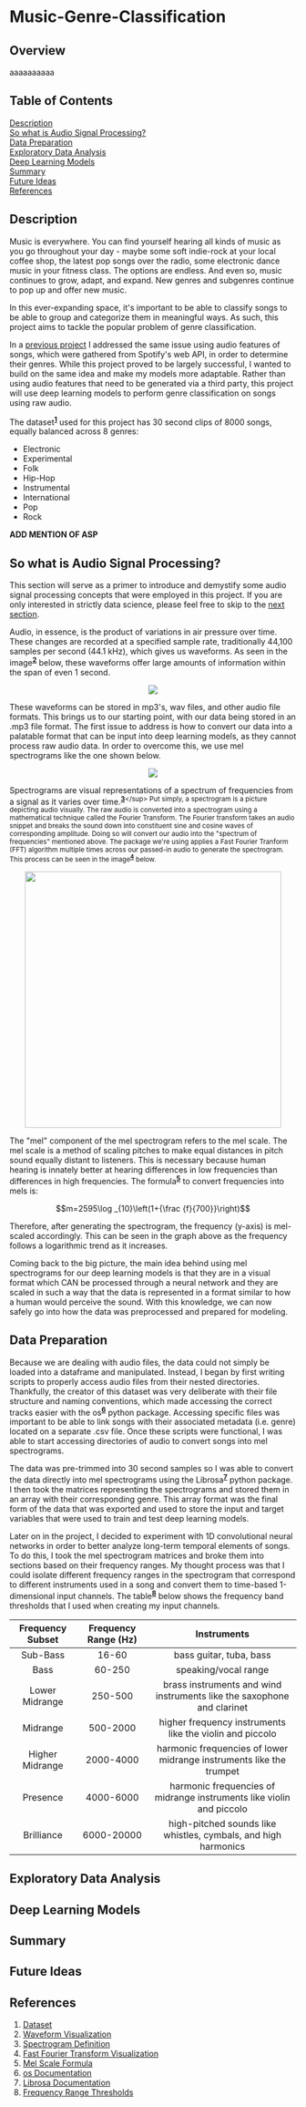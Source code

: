 # Music-Genre-Classification

## Overview

aaaaaaaaaa

## Table of Contents
[Description](#description)<br/>
[So what is Audio Signal Processing?](#asp)<br/>
[Data Preparation](#data-prep)<br/>
[Exploratory Data Analysis](#EDA)<br/>
[Deep Learning Models](#deep)<br/>
[Summary](#summary)<br/>
[Future Ideas](#future)<br/>
[References](#references)<br/>

## <a name="description">Description</a>

Music is everywhere. You can find yourself hearing all kinds of music as you go throughout your day - maybe some soft indie-rock at your local coffee shop, the latest pop songs over the radio, some electronic dance music in your fitness class. The options are endless. And even so, music continues to grow, adapt, and expand. New genres and subgenres continue to pop up and offer new music.

In this ever-expanding space, it's important to be able to classify songs to be able to group and categorize them in meaningful ways. As such, this project aims to tackle the popular problem of genre classification.

In a [previous project](https://github.com/kenshr/Music-Genre-Classification-with-Audio-Features) I addressed the same issue using audio features of songs, which were gathered from Spotify's web API, in order to determine their genres. While this project proved to be largely successful, I wanted to build on the same idea and make my models more adaptable. Rather than using audio features that need to be generated via a third party, this project will use deep learning models to perform genre classification on songs using raw audio.

The dataset<sup>[**1**](https://github.com/mdeff/fma)</sup> used for this project has 30 second clips of 8000 songs, equally balanced across 8 genres:
- Electronic
- Experimental
- Folk
- Hip-Hop
- Instrumental
- International
- Pop
- Rock

**ADD MENTION OF ASP**

## <a name="asp">So what is Audio Signal Processing?</a>

This section will serve as a primer to introduce and demystify some audio signal processing concepts that were employed in this project. If you are only interested in strictly data science, please feel free to skip to the [next section](#data-prep).

Audio, in essence, is the product of variations in air pressure over time. These changes are recorded at a specified sample rate, traditionally 44,100 samples per second (44.1 kHz), which gives us waveforms. As seen in the image<sup>[**2**](https://deepmind.com/blog/article/wavenet-generative-model-raw-audio)</sup> below, these waveforms offer large amounts of information within the span of even 1 second.

<p align="center">
<img src='imgs/waveform_visualization.gif'>
</p>

These waveforms can be stored in mp3's, wav files, and other audio file formats. This brings us to our starting point, with our data being stored in an .mp3 file format. The first issue to address is how to convert our data into a palatable format that can be input into deep learning models, as they cannot process raw audio data. In order to overcome this, we use mel spectrograms like the one shown below.

<p align="center">
<img src="imgs/sample_melspect.png">
</p>

Spectrograms are visual representations of a spectrum of frequencies from a signal as it varies over time.<sup>[**3**](https://en.wikipedia.org/wiki/Spectrogram#:~:text=A%20spectrogram%20is%20a%20visual,they%20may%20be%20called%20waterfalls.)</sup> Put simply, a spectrogram is a picture depicting audio visually. The raw audio is converted into a spectrogram using a mathematical technique called the Fourier Transform. The Fourier transform takes an audio snippet and breaks the sound down into constituent sine and cosine waves of corresponding amplitude. Doing so will convert our audio into the "spectrum of frequencies" mentioned above. The package we're using applies a Fast Fourier Tranform (FFT) algorithm multiple times across our passed-in audio to generate the spectrogram. This process can be seen in the image<sup>[**4**](https://www.mathworks.com/help/dsp/ref/dsp.stft.html)</sup>  below.

<p align="center">
<img src="imgs/fft_visualization.png" width="450">
</p>

The "mel" component of the mel spectrogram refers to the mel scale. The mel scale is a method of scaling pitches to make equal distances in pitch sound equally distant to listeners. This is necessary because human hearing is innately better at hearing differences in low frequencies than differences in high frequencies. The formula<sup>[**5**](https://en.wikipedia.org/wiki/Mel_scale)</sup> to convert frequencies into mels is:

$$m=2595\log _{10}\left(1+{\frac {f}{700}}\right)$$

Therefore, after generating the spectrogram, the frequency (y-axis) is mel-scaled accordingly. This can be seen in the graph above as the frequency follows a logarithmic trend as it increases.

Coming back to the big picture, the main idea behind using mel spectrograms for our deep learning models is that they are in a visual format which CAN be processed through a neural network and they are scaled in such a way that the data is represented in a format similar to how a human would perceive the sound. With this knowledge, we can now safely go into how the data was preprocessed and prepared for modeling.

## <a name="data-prep">Data Preparation</a>
Because we are dealing with audio files, the data could not simply be loaded into a dataframe and manipulated. Instead, I began by first writing scripts to properly access audio files from their nested directories. Thankfully, the creator of this dataset was very deliberate with their file structure and naming conventions, which made accessing the correct tracks easier with the os<sup>[**6**](https://docs.python.org/3/library/os.html)</sup> python package. Accessing specific files was important to be able to link songs with their associated metadata (i.e. genre) located on a separate .csv file. Once these scripts were functional, I was able to start accessing directories of audio to convert songs into mel spectrograms.

The data was pre-trimmed into 30 second samples so I was able to convert the data directly into mel spectrograms using the Librosa<sup>[**7**](https://librosa.org/doc/latest/index.html)</sup> python package. I then took the matrices representing the spectrograms and stored them in an array with their corresponding genre. This array format was the final form of the data that was exported and used to store the input and target variables that were used to train and test deep learning models.

Later on in the project, I decided to experiment with 1D convolutional neural networks in order to better analyze long-term temporal elements of songs. To do this, I took the mel spectrogram matrices and broke them into sections based on their frequency ranges. My thought process was that I could isolate different frequency ranges in the spectrogram that correspond to different instruments used in a song and convert them to time-based 1-dimensional input channels. The table<sup>[**8**](https://www.cuidevices.com/blog/understanding-audio-frequency-range-in-audio-design)</sup> below shows the frequency band thresholds that I used when creating my input channels.

| Frequency Subset | Frequency Range (Hz) |                               Instruments                              |
|:----------------:|:--------------------:|:----------------------------------------------------------------------:|
|     Sub-Bass     |         16-60        | bass guitar, tuba, bass                                                |
|       Bass       |        60-250        | speaking/vocal range                                                   |
|  Lower Midrange  |        250-500       | brass instruments and wind instruments like the saxophone and clarinet |
|     Midrange     |       500-2000       | higher frequency instruments like the violin and piccolo               |
|  Higher Midrange |       2000-4000      | harmonic frequencies of lower midrange instruments like the trumpet    |
|     Presence     |       4000-6000      | harmonic frequencies of midrange instruments like violin and piccolo   |
|    Brilliance    |      6000-20000      | high-pitched sounds like whistles, cymbals, and high harmonics         |

## <a name="EDA">Exploratory Data Analysis</a>



## <a name="deep">Deep Learning Models</a>



## <a name="summary">Summary</a>



## <a name="future">Future Ideas</a>



## <a name="references">References</a>

1. [Dataset](https://github.com/mdeff/fma)
2. [Waveform Visualization](https://deepmind.com/blog/<article/wavenet-generative-model-raw-audio)
3. [Spectrogram Definition](https://en.wikipedia.org/wiki/Spectrogram#:~:text=A%20spectrogram%20is%20a%20visual,they%20may%20be%20called%20waterfalls.)
4. [Fast Fourier Transform Visualization](https://www.mathworks.com/help/dsp/ref/dsp.stft.html)
5. [Mel Scale Formula](https://en.wikipedia.org/wiki/Mel_scale)
6. [os Documentation](https://docs.python.org/3/library/os.html)
7. [Librosa Documentation](https://librosa.org/doc/latest/index.html)
8. [Frequency Range Thresholds](https://www.cuidevices.com/blog/understanding-audio-frequency-range-in-audio-design)